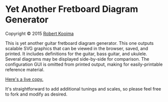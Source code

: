# Yet Another Fretboard Diagram Generator

Copyright &copy; 2015 [Robert Kooima](https://kooima.net)

This is yet another guitar fretboard diagram generator. This one outputs scalable SVG graphics that can be viewed in the browser, saved, and printed. It includes definitions for the guitar, bass guitar, and ukulele. Several diagrams may be displayed side-by-side for comparison. The configuration GUI is omitted from printed output, making for easily-printable reference material.

[Here's a live copy.](https://rlk.github.io/fretboard)

It's straightforward to add additional tunings and scales, so please feel free to fork and modify as desired.
